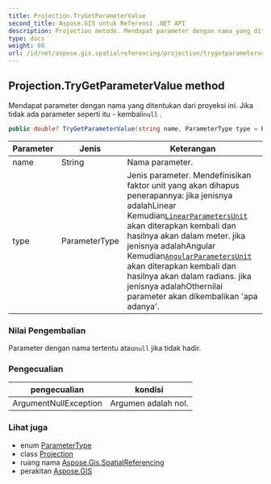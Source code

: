 ```yaml
---
title: Projection.TryGetParameterValue
second_title: Aspose.GIS untuk Referensi .NET API
description: Projection metode. Mendapat parameter dengan nama yang ditentukan dari proyeksi ini. Jika tidak ada parameter seperti itu  kembalinull .
type: docs
weight: 60
url: /id/net/aspose.gis.spatialreferencing/projection/trygetparametervalue/
---
```

## Projection.TryGetParameterValue method

Mendapat parameter dengan nama yang ditentukan dari proyeksi ini. Jika tidak ada parameter seperti itu - kembali`null` .

```csharp
public double? TryGetParameterValue(string name, ParameterType type = ParameterType.Other)
```

| Parameter | Jenis | Keterangan |
| --- | --- | --- |
| name | String | Nama parameter. |
| type | ParameterType | Jenis parameter. Mendefinisikan faktor unit yang akan dihapus penerapannya: jika jenisnya adalahLinear Kemudian[`LinearParametersUnit`](../linearparametersunit/) akan diterapkan kembali dan hasilnya akan dalam meter. jika jenisnya adalahAngular Kemudian[`AngularParametersUnit`](../angularparametersunit/) akan diterapkan kembali dan hasilnya akan dalam radians. jika jenisnya adalahOthernilai parameter akan dikembalikan 'apa adanya'. |

### Nilai Pengembalian

Parameter dengan nama tertentu atau`null` jika tidak hadir.

### Pengecualian

| pengecualian | kondisi |
| --- | --- |
| ArgumentNullException | Argumen adalah nol. |

### Lihat juga

* enum [ParameterType](../../parametertype/)
* class [Projection](../)
* ruang nama [Aspose.Gis.SpatialReferencing](../../projection/)
* perakitan [Aspose.GIS](../../../)


